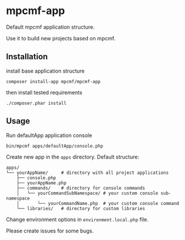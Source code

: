 # mpcmf-app

Default mpcmf application structure.

Use it to build new projects based on mpcmf.

Installation
---
install base application structure
```
composer install-app mpcmf/mpcmf-app
```

then install tested requirements
```
./composer.phar install
```

Usage
---
Run defaultApp application console
```
bin/mpcmf apps/defaultApp/console.php
```

Create new app in the `apps` directory.
Default structure:
```
apps/
└── yourAppName/     # directory with all project applications
    ├── console.php
    ├── yourAppName.php
    ├── commands/    # directory for console commands
    │   └── yourCommandSubNamespace/ # your custom console sub-namespace
    │       └── yourCommandName.php  # your custom console command
    └── libraries/   # directory for custom libraries
```

Change environment options in `environment.local.php` file.

Please create issues for some bugs.